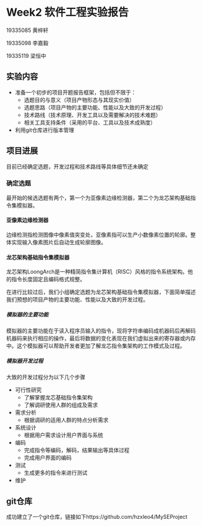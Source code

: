 # Week2 软件工程实验报告

19335085 黄梓轩

19335098 李嘉毅

19335119 梁恒中

## 实验内容

- 准备一个初步的项目开题报告框架，包括但不限于：
  - 选题目的与意义（项目产物形态与其现实价值）
  - 选题思路（项目产物的主要功能、性能以及大致的开发过程）
  - 技术路线（技术原理、开发工具以及需要解决的技术难题）
  - 相关工具支持条件（采用的平台、工具以及技术成熟度）
- 利用git仓库进行版本管理

## 项目进展

目前已经确定选题，开发过程和技术路线等具体细节还未确定

### 确定选题

最开始的候选选题有两个，第一个为亚像素边缘检测器，第二个为龙芯架构基础指令集模拟器。

#### 亚像素边缘检测器

边缘检测指检测图像中像素值突变处，亚像素指可以生产小数像素位置的轮廓。整体实现输入像素图片后自动生成轮廓图像。

#### 龙芯架构基础指令集模拟器

龙芯架构LoongArch是一种精简指令集计算机（RISC）风格的指令系统架构。他的指令长度固定且编码格式规整。

在进行比较过后，我们小组确定选题为龙芯架构基础指令集模拟器，下面简单描述我们预想的项目产物的主要功能、性能以及大致的开发过程。

##### 模拟器的主要功能

模拟器的主要功能在于读入程序员输入的指令，现将字符串编码成机器码后再解码机器码来执行相应的操作，最后将数据的变化表现在我们虚拟出来的寄存器或内存中。这个模拟器可以帮助开发者更加了解龙芯指令集架构的工作模式及过程。

##### 模拟器开发过程

大致的开发过程分为以下几个步骤

- 可行性研究
  - 了解掌握龙芯基础指令集架构
  - 了解调研使用人群的组成及需求
- 需求分析
  - 根据调研的适用人群的特点分析需求
- 系统设计
  - 根据用户需求设计用户界面与系统
- 编码
  - 完成指令等编码，解码，结果输出等具体过程
  - 完成用户界面的编码
- 测试
  - 生成更多的指令来进行测试
- 维护

## git仓库

成功建立了一个git仓库，链接如下https://github.com/hzxleo4/MySEProject